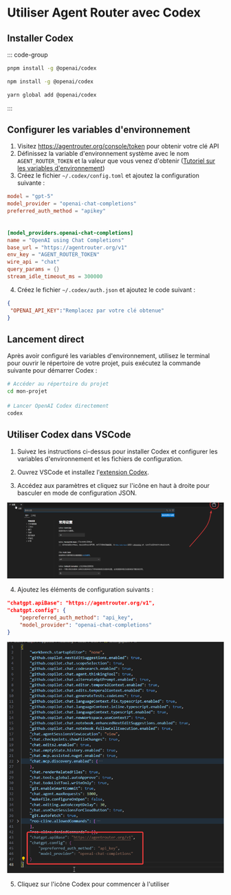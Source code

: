 # Utiliser Agent Router avec Codex

## Installer Codex

::: code-group

```bash [pnpm]
pnpm install -g @openai/codex
```

```bash [npm]
npm install -g @openai/codex
```

```bash [yarn]
yarn global add @openai/codex
```

:::
## Configurer les variables d'environnement

1. Visitez https://agentrouter.org/console/token pour obtenir votre clé API
2. Définissez la variable d'environnement système avec le nom `AGENT_ROUTER_TOKEN` et la valeur que vous venez d'obtenir ([Tutoriel sur les variables d'environnement](https://www.java.com/zh-CN/download/help/path.html))
3. Créez le fichier `~/.codex/config.toml` et ajoutez la configuration suivante :

```toml
model = "gpt-5"
model_provider = "openai-chat-completions"
preferred_auth_method = "apikey"


[model_providers.openai-chat-completions]
name = "OpenAI using Chat Completions"
base_url = "https://agentrouter.org/v1"
env_key = "AGENT_ROUTER_TOKEN"
wire_api = "chat"
query_params = {}
stream_idle_timeout_ms = 300000

```

4. Créez le fichier `~/.codex/auth.json` et ajoutez le code suivant :

```json
{
 "OPENAI_API_KEY":"Remplacez par votre clé obtenue"
}
```

## Lancement direct

Après avoir configuré les variables d'environnement, utilisez le terminal pour ouvrir le répertoire de votre projet, puis exécutez la commande suivante pour démarrer Codex :

```bash
# Accéder au répertoire du projet
cd mon-projet

# Lancer OpenAI Codex directement
codex
```


## Utiliser Codex dans VSCode


1. Suivez les instructions ci-dessus pour installer Codex et configurer les variables d'environnement et les fichiers de configuration.

2. Ouvrez VSCode et installez l'[extension Codex](https://marketplace.visualstudio.com/items?itemName=openai.chatgpt).

3. Accédez aux paramètres et cliquez sur l'icône en haut à droite pour basculer en mode de configuration JSON.

![](../img/codex-config.png)

4. Ajoutez les éléments de configuration suivants :


```json
"chatgpt.apiBase": "https://agentrouter.org/v1",
"chatgpt.config": {
    "pepreferred_auth_method": "api_key",
    "model_provider": "openai-chat-completions"
}
```

![](../img/codex-config2.png)


5. Cliquez sur l'icône Codex pour commencer à l'utiliser
